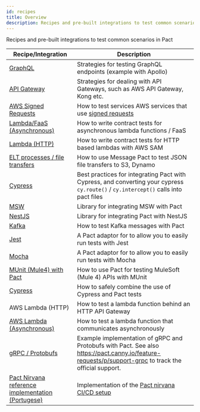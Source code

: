```yaml
---
id: recipes
title: Overview
description: Recipes and pre-built integrations to test common scenarios in Pact
---
```


Recipes and pre-built integrations to test common scenarios in Pact

| Recipe/Integration                                     | Description                                                                                                                         |
| ------------------------------------------------------ | ----------------------------------------------------------------------------------------------------------------------------------- |
| [GraphQL](/recipes/graphql)                             | Strategies for testing GraphQL endpoints (example with Apollo)                                                                      |
| [API Gateway](/recipes/apigateway)                      | Strategies for dealing with API Gateways, such as AWS API Gateway, Kong etc.                                                        |
| [AWS Signed Requests](/recipes/awssignedrequests)                      | How to test services AWS services that use [signed requests](https://docs.aws.amazon.com/IAM/latest/UserGuide/reference_aws-signing.html)                                                        |
| [Lambda/FaaS (Asynchronous)](/recipes/lambdaasync)      | How to write contract tests for asynchronous lambda functions / FaaS                                                                |
| [Lambda (HTTP)](/recipes/lambdahttp)                    | How to write contract tests for HTTP based lambdas with AWS SAM                                                                     |
| [ELT processes / file transfers](https://dius-au.medium.com/contract-testing-serverless-and-asynchronous-applications-part-2-76b5576c789e) | How to use Message Pact to test JSON file transfers to S3, Dynamo |
| [Cypress](/recipes/cypress)                             | Best practices for integrating Pact with Cypress, and converting your cypress `cy.route()` / `cy.intercept()` calls into pact files |
| [MSW](https://github.com/you54f/msw-pact)              | Library for integrating MSW with Pact                                                                                               |
| [NestJS](https://github.com/omermorad/nestjs-pact)     | Library for integrating Pact with NestJS                                                                                            |
| [Kafka](/recipes/kafka)                                 | How to test Kafka messages with Pact                                                                                                |
| [Jest](https://github.com/pact-foundation/jest-pact)   | A Pact adaptor for to allow you to easily run tests with Jest                                                                       |
| [Mocha](https://github.com/pact-foundation/mocha-pact) | A Pact adaptor for to allow you to easily run tests with Mocha                                                                      |
| [MUnit (Mule4) with Pact](/recipes/munit) | How to use Pact for testing MuleSoft (Mule 4) APIs with MUnit                                                                     |
| [Cypress](https://docs.pactflow.io/docs/examples/cypress/readme)                                                   | How to safely combine the use of Cypress and Pact tests                                                                                               |
| AWS Lambda (HTTP)                                                                                                  | How to test a lambda function behind an HTTP API Gateway                                                                                              |
| [AWS Lambda (Asynchronous)](https://docs.pactflow.io/docs/examples/aws/sns/consumer/readme)                        | How to test a lambda function that communicates asynchronously                                                                                        |
| [gRPC / Protobufs](https://medium.com/@ivangsa/consumer-driven-contract-testing-for-grpc-pact-io-d60155d21c4c)     | Example implementation of gRPC and Protobufs with Pact. See also https://pact.canny.io/feature-requests/p/support-grpc to track the official support. |
| [Pact Nirvana reference implementation (Portugese)](https://github.com/PauloGoncalvesBH/nirvana-teste-de-contrato) | Implementation of the [Pact nirvana CI/CD setup](/pact_nirvana) 
